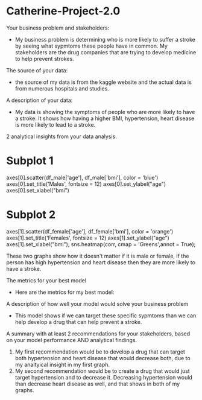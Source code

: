 # Catherine-Project-2.0

Your business problem and stakeholders: 
- My business problem is determining who is more likely to suffer a stroke by seeing what sypmtoms these people have in common. My stakeholders are the drug companies that are trying to develop medicine to help prevent strokes.

The source of your data:
- the source of my data is from the kaggle website and the actual data is from numerous hospitals and studies.

A description of your data:
- My data is showing the symptoms of people who are more likely to have a stroke. It shows how having a higher BMI, hypertension, heart disease is more likely to lead to a stroke. 

2 analytical insights from your data analysis.


# Subplot 1 
axes[0].scatter(df_male['age'], df_male['bmi'], color = 'blue')
axes[0].set_title('Males', fontsize = 12)
axes[0].set_ylabel("age")
axes[0].set_xlabel("bmi")
# Subplot 2
axes[1].scatter(df_female['age'], df_female['bmi'], color = 'orange')
axes[1].set_title('Females', fontsize = 12)
axes[1].set_ylabel("age")
axes[1].set_xlabel("bmi");
sns.heatmap(corr, cmap = 'Greens',annot = True);

These two graphs show how it doesn't matter if it is male or female, if the person has high hypertension and heart disease then they are more likely to have a stroke. 


The metrics for your best model
- Here are the metrics for my best model: 

A description of how well your model would solve your business problem
- This model shows if we can target these specific sypmtoms than we can help develop a drug that can help prevent a stroke.

A summary with at least 2 recommendations for your stakeholders, based on your model performance AND analytical findings.
1. My first recommendation would be to develop a drug that can target both hypertension and heart disease that would decrease both, due to my analtyical insight in my first graph. 
2. My second recommendation would be to create a drug that would just target hypertension and to decrease it. Decreasing hypertension would than decrease heart disease as well, and that shows in both of my graphs. 